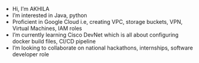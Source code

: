 -  Hi, I’m AKHILA
-  I’m interested in Java, python
-  Proficient in Google Cloud i.e, creating VPC, storage buckets, VPN, Virtual Machines, IAM roles
-  I’m currently learning Cisco DevNet which is all about configuring docker build files, CI/CD pipeline
-  I’m looking to collaborate on national hackathons, internships, software developer role
<!---
AKHI-15/AKHI-15 is a ✨ special ✨ repository because its `README.md` (this file) appears on your GitHub profile.
You can click the Preview link to take a look at your changes.
--->
